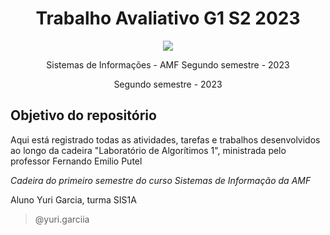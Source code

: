 # <h1 align="center"> Trabalho Avaliativo G1 S2 2023 </h1>

<p align="center">
  <img src="https://s3.dualstack.us-east-2.amazonaws.com/pythondotorg-assets/media/community/logos/python-logo-only.png">
</p>



<p align="center">
  Sistemas de Informações - AMF
  Segundo semestre - 2023
</p>
<p align="center">
  Segundo semestre - 2023
</p>

## **Objetivo do repositório** ##

Aqui está registrado todas as atividades, tarefas e trabalhos desenvolvidos ao longo da cadeira "Laboratório de Algorítimos 1", ministrada pelo professor Fernando Emilio Putel

*Cadeira do primeiro semestre do curso Sistemas de Informação da AMF*

Aluno Yuri Garcia, turma SIS1A


> @yuri.garciia
